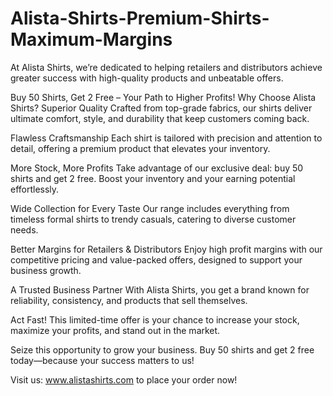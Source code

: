 # Alista-Shirts-Premium-Shirts-Maximum-Margins
At Alista Shirts, we’re dedicated to helping retailers and distributors achieve greater success with high-quality products and unbeatable offers.

Buy 50 Shirts, Get 2 Free – Your Path to Higher Profits!
Why Choose Alista Shirts?
Superior Quality
Crafted from top-grade fabrics, our shirts deliver ultimate comfort, style, and durability that keep customers coming back.

Flawless Craftsmanship
Each shirt is tailored with precision and attention to detail, offering a premium product that elevates your inventory.

More Stock, More Profits
Take advantage of our exclusive deal: buy 50 shirts and get 2 free. Boost your inventory and your earning potential effortlessly.

Wide Collection for Every Taste
Our range includes everything from timeless formal shirts to trendy casuals, catering to diverse customer needs.

Better Margins for Retailers & Distributors
Enjoy high profit margins with our competitive pricing and value-packed offers, designed to support your business growth.

A Trusted Business Partner
With Alista Shirts, you get a brand known for reliability, consistency, and products that sell themselves.

Act Fast!
This limited-time offer is your chance to increase your stock, maximize your profits, and stand out in the market.

Seize this opportunity to grow your business. Buy 50 shirts and get 2 free today—because your success matters to us!

Visit us: www.alistashirts.com to place your order now!
